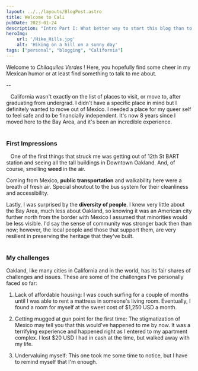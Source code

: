 ```yaml
---
layout: ../../layouts/BlogPost.astro
title: Welcome to Cali
pubDate: 2023-01-24
description: "Intro Part I: What better way to start this blog than to write about my time in the U.S. so far."
heroImg:
    url: '/Hike_Hills.jpg' 
    alt: 'Hiking on a hill on a sunny day'
tags: ["personal", "blogging", "California"]
---
```

Welcome to _Chilaquiles Verdes_ ! Here, you hopefully find some cheer in my Mexican humor or at least find something to talk to me about. 

**--**

&nbsp;&nbsp;&nbsp;California wasn't exactly on the list of places to visit, or move to, after graduating from undergrad. I didn't have a specific place in mind but I definitely wanted to move out of Mexico. I needed a place for my queer self to feel safe and to be financially independent. 
It's now 8 years since I moved here to the Bay Area, and it's been an incredible experience. 
<br>
<br>

### First Impressions ###

&nbsp;&nbsp;&nbsp;One of the first things that struck me was getting out of 12th St BART station and seeing all the tall buildings in Downtown Oakland. And, of course, smelling **weed** in the air. 

Coming from Mexico, **public transportation** and walkability here were a breath of fresh air. Special shoutout to the bus system for their cleanliness and accessibility. 

Lastly, I was surprised by the **diversity of people**. I knew very little about the Bay Area, much less about Oakland, so knowing it was an American city further north from the border with Mexico I assumed that minorities would be less visible. I'd say the sense of community was stronger back then than now; however, the local people and those that support them, are very resilient in preserving the heritage that they've built.  
<br>

### My challenges ###

Oakland, like many cities in California and in the world, has its fair shares of challenges and issues. These are some of the challenges I've personally faced so far:

1.  Lack of affordable housing: I was couch surfing for a couple of months until I was able to rent a mattress in someone's living room. Eventually, I found a room for myself at the sweet cost of $1,250 USD a month.

2.  Getting mugged at gun point for the first time: The stigmatization of Mexico may tell you that this would've happened to me by now. It was a terrifying experience and happened right as I entered to my apartment complex. I lost $20 USD I had in cash at the time, but walked away with my life. 

3.  Undervaluing myself: This one took me some time to notice, but I have to remind myself that I'm enough.

<br>
<br>


